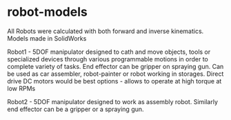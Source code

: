 # robot-models
All Robots were calculated with both forward and inverse kinematics. Models made in SolidWorks

Robot1 - 5DOF manipulator designed to cath and move objects, tools or specialized devices through various programmable motions in order to complete variety of tasks. End effector can be gripper on spraying gun. Can be used as car assembler, robot-painter or robot working in storages. Direct drive DC motors would be best options - allows to operate at high torque at low RPMs

Robot2 - 5DOF manipulator designed to work as assembly robot. Similarly end effector can be a gripper or a spraying gun.
